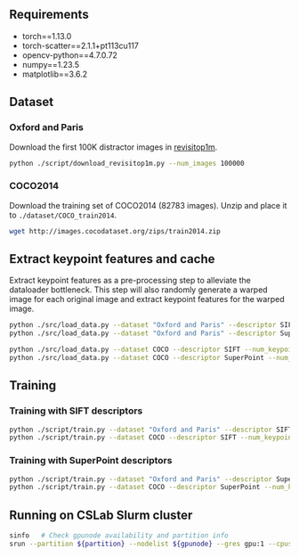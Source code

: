 ## Requirements
- torch==1.13.0
- torch-scatter==2.1.1+pt113cu117
- opencv-python==4.7.0.72
- numpy==1.23.5
- matplotlib==3.6.2


## Dataset
### Oxford and Paris
Download the first 100K distractor images in [revisitop1m](https://github.com/filipradenovic/revisitop).
```sh
python ./script/download_revisitop1m.py --num_images 100000
```

### COCO2014
Download the training set of COCO2014 (82783 images). Unzip and place it to `./dataset/COCO_train2014`.
```sh
wget http://images.cocodataset.org/zips/train2014.zip
```


## Extract keypoint features and cache
Extract keypoint features as a pre-processing step to alleviate the dataloader bottleneck. This step will also randomly generate a warped image for each original image and extract keypoint features for the warped image.
```sh
python ./src/load_data.py --dataset "Oxford and Paris" --descriptor SIFT --num_keypoints 1024 --device cpu
python ./src/load_data.py --dataset "Oxford and Paris" --descriptor SuperPoint --num_keypoints 512 --device cuda

python ./src/load_data.py --dataset COCO --descriptor SIFT --num_keypoints 1024 --device cpu
python ./src/load_data.py --dataset COCO --descriptor SuperPoint --num_keypoints 512 --device cuda
```

## Training
### Training with SIFT descriptors
```sh
python ./script/train.py --dataset "Oxford and Paris" --descriptor SIFT --num_keypoints 1024
python ./script/train.py --dataset COCO --descriptor SIFT --num_keypoints 1024
```

### Training with SuperPoint descriptors
```sh
python ./script/train.py --dataset "Oxford and Paris" --descriptor SuperPoint --num_keypoints 512
python ./script/train.py --dataset COCO --descriptor SuperPoint --num_keypoints 512
```


## Running on CSLab Slurm cluster
```sh
sinfo   # Check gpunode availability and partition info
srun --partition ${partition} --nodelist ${gpunode} --gres gpu:1 --cpus-per-task 4 --mem 8G --pty bash
```
